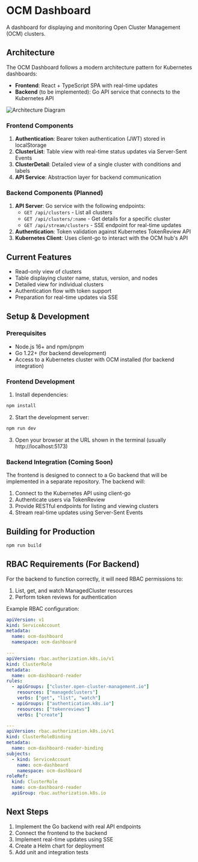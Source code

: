 # OCM Dashboard

A dashboard for displaying and monitoring Open Cluster Management (OCM) clusters.

## Architecture

The OCM Dashboard follows a modern architecture pattern for Kubernetes dashboards:

- **Frontend**: React + TypeScript SPA with real-time updates
- **Backend** (to be implemented): Go API service that connects to the Kubernetes API

![Architecture Diagram](https://mermaid.ink/img/pako:eNqNkctqwzAQRX9lmFUCtiHtplAw2LjEdJVlkYUwY40tVaOJJdmy-6D_XtlxIE3bQjca5p47nJEGa26AMKwkL4VsuUK4cCAEtuBO63euw0aAgtZQS3wV1tJ6g9-1pI4pwbRr2oxwGgE0mYZr3UnXUfOCrthzfXrQ2yzSoJzAD-JCGCVD-y9dxZxJU91Y50VlsfgZbXfMSWsQ3NzXiY73_QcPT_Dx-PoSFbKVcS1dLPtI9gqrVhvU3lEpnrU9j7YwzV2lEUPT8Mq6uOYHkiRJGI5GJI6z-TSYcg_VsJ5xfzYJ4qNIgjNm6TTK8uQYBPvpNMjG433OxbMeJhGGnGrSQ2Mw5JbXEHoeNkZ3GOqmgcpzxNQYA5xpiDqX-Puf93stxeFNHdnPbxY00Wc?type=png)

### Frontend Components

1. **Authentication**: Bearer token authentication (JWT) stored in localStorage
2. **ClusterList**: Table view with real-time status updates via Server-Sent Events
3. **ClusterDetail**: Detailed view of a single cluster with conditions and labels
4. **API Service**: Abstraction layer for backend communication

### Backend Components (Planned)

1. **API Server**: Go service with the following endpoints:
   - `GET /api/clusters` - List all clusters
   - `GET /api/clusters/:name` - Get details for a specific cluster
   - `GET /api/stream/clusters` - SSE endpoint for real-time updates
2. **Authentication**: Token validation against Kubernetes TokenReview API
3. **Kubernetes Client**: Uses client-go to interact with the OCM hub's API

## Current Features

- Read-only view of clusters
- Table displaying cluster name, status, version, and nodes
- Detailed view for individual clusters
- Authentication flow with token support
- Preparation for real-time updates via SSE

## Setup & Development

### Prerequisites

- Node.js 16+ and npm/pnpm
- Go 1.22+ (for backend development)
- Access to a Kubernetes cluster with OCM installed (for backend integration)

### Frontend Development

1. Install dependencies:

```bash
npm install
```

2. Start the development server:

```bash
npm run dev
```

3. Open your browser at the URL shown in the terminal (usually http://localhost:5173)

### Backend Integration (Coming Soon)

The frontend is designed to connect to a Go backend that will be implemented in a separate repository. The backend will:

1. Connect to the Kubernetes API using client-go
2. Authenticate users via TokenReview
3. Provide RESTful endpoints for listing and viewing clusters
4. Stream real-time updates using Server-Sent Events

## Building for Production

```bash
npm run build
```

## RBAC Requirements (For Backend)

For the backend to function correctly, it will need RBAC permissions to:

1. List, get, and watch ManagedCluster resources
2. Perform token reviews for authentication

Example RBAC configuration:

```yaml
apiVersion: v1
kind: ServiceAccount
metadata:
  name: ocm-dashboard
  namespace: ocm-dashboard

---
apiVersion: rbac.authorization.k8s.io/v1
kind: ClusterRole
metadata:
  name: ocm-dashboard-reader
rules:
  - apiGroups: ["cluster.open-cluster-management.io"]
    resources: ["managedclusters"]
    verbs: ["get", "list", "watch"]
  - apiGroups: ["authentication.k8s.io"]
    resources: ["tokenreviews"]
    verbs: ["create"]

---
apiVersion: rbac.authorization.k8s.io/v1
kind: ClusterRoleBinding
metadata:
  name: ocm-dashboard-reader-binding
subjects:
  - kind: ServiceAccount
    name: ocm-dashboard
    namespace: ocm-dashboard
roleRef:
  kind: ClusterRole
  name: ocm-dashboard-reader
  apiGroup: rbac.authorization.k8s.io
```

## Next Steps

1. Implement the Go backend with real API endpoints
2. Connect the frontend to the backend
3. Implement real-time updates using SSE
4. Create a Helm chart for deployment
5. Add unit and integration tests
